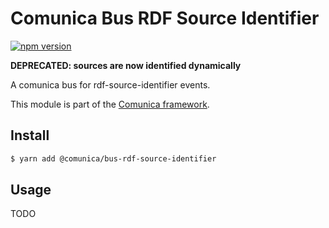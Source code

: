 # Comunica Bus RDF Source Identifier

[![npm version](https://badge.fury.io/js/%40comunica%2Fbus-rdf-source-identifier.svg)](https://www.npmjs.com/package/@comunica/bus-rdf-source-identifier)

**DEPRECATED: sources are now identified dynamically**

A comunica bus for rdf-source-identifier events.

This module is part of the [Comunica framework](https://github.com/comunica/comunica).

## Install

```bash
$ yarn add @comunica/bus-rdf-source-identifier
```

## Usage

TODO

